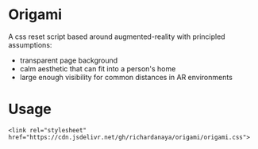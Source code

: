 # Origami

A css reset script based around augmented-reality with principled assumptions:

* transparent page background
* calm aesthetic that can fit into a person's home
* large enough visibility for common distances in AR environments

# Usage

```
<link rel="stylesheet" href="https://cdn.jsdelivr.net/gh/richardanaya/origami/origami.css">
```
